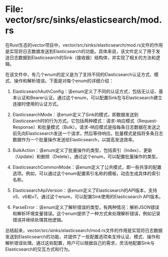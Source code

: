# File: vector/src/sinks/elasticsearch/mod.rs

在Rust生态的vector项目中，vector/src/sinks/elasticsearch/mod.rs文件的作用是实现将日志数据发送到Elasticsearch的功能。具体来说，该文件定义了用于发送日志数据到Elasticsearch的Sink（接收器）结构体，并实现了相关的方法和逻辑。

在该文件中，有几个enum的定义是为了支持不同的Elasticsearch认证方式、模式、操作和解析错误。下面是对每个enum的详细介绍：

1. ElasticsearchAuthConfig：该enum定义了不同的认证方式，包括无认证、基本认证和Bearer认证。通过这个enum，可以配置Sink在与Elasticsearch建立连接时使用的认证方式。

2. ElasticsearchMode：该enum定义了Sink的模式，即数据发送到Elasticsearch时的行为方式。它包括两种模式：请求-响应模式（Request-Response）和批量模式（Bulk）。请求-响应模式是指每条日志数据在发送之前先向Elasticsearch发送一个请求，然后等待响应。批量模式是指将多条日志数据作为一个批量操作发送给Elasticsearch，以提高发送效率。

3. BulkAction：该enum定义了批量操作的类型，包括索引（Index）、更新（Update）和删除（Delete）。通过这个enum，可以配置批量操作的类型。

4. ElasticsearchCommonMode：该enum定义了公共模式，即一些共享的配置选项。例如，可以通过这个enum配置索引名称的模板，动态生成具体的索引名称。

5. ElasticsearchApiVersion：该enum定义了Elasticsearch的API版本，支持v5、v6和v7。通过这个enum，可以配置Sink使用的Elasticsearch API版本。

6. ParseError：该enum定义了解析错误的类型，有两种情况：解析JSON错误和解析环境变量错误。这个enum提供了一种方式来处理解析错误，例如记录错误并继续处理其他逻辑。

总结起来，vector/src/sinks/elasticsearch/mod.rs文件的作用是实现将日志数据发送到Elasticsearch的功能，并提供了一些配置选项来支持认证、模式、操作和解析错误处理。通过这些配置，用户可以根据自己的需求，灵活地配置Sink与Elasticsearch的交互方式和行为。

